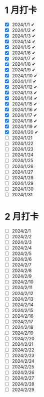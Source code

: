 # 1 月打卡

- [x] 2024/1/1 ✔
- [x] 2024/1/2 ✔
- [x] 2024/1/3 ✔
- [x] 2024/1/4 ✔
- [x] 2024/1/5 ✔
- [x] 2024/1/6 ✔
- [x] 2024/1/7 ✔
- [x] 2024/1/8 ✔
- [x] 2024/1/9 ✔
- [x] 2024/1/10 ✔
- [x] 2024/1/11 ✔
- [x] 2024/1/12 ✔
- [x] 2024/1/13 ✔
- [x] 2024/1/14 ✔
- [x] 2024/1/15 ✔
- [x] 2024/1/16 ✔
- [x] 2024/1/17 ✔
- [x] 2024/1/18 ✔
- [x] 2024/1/19 ✔
- [x] 2024/1/20 ✔
- [ ] 2024/1/21
- [ ] 2024/1/22
- [ ] 2024/1/23
- [ ] 2024/1/24
- [ ] 2024/1/25
- [ ] 2024/1/26
- [ ] 2024/1/27
- [ ] 2024/1/28
- [ ] 2024/1/29
- [ ] 2024/1/30
- [ ] 2024/1/31

# 2 月打卡

- [ ] 2024/2/1
- [ ] 2024/2/2
- [ ] 2024/2/3
- [ ] 2024/2/4
- [ ] 2024/2/5
- [ ] 2024/2/6
- [ ] 2024/2/7
- [ ] 2024/2/8
- [ ] 2024/2/9
- [ ] 2024/2/10
- [ ] 2024/2/11
- [ ] 2024/2/12
- [ ] 2024/2/13
- [ ] 2024/2/14
- [ ] 2024/2/15
- [ ] 2024/2/16
- [ ] 2024/2/17
- [ ] 2024/2/18
- [ ] 2024/2/19
- [ ] 2024/2/20
- [ ] 2024/2/21
- [ ] 2024/2/22
- [ ] 2024/2/23
- [ ] 2024/2/24
- [ ] 2024/2/25
- [ ] 2024/2/26
- [ ] 2024/2/27
- [ ] 2024/2/28
- [ ] 2024/2/29
